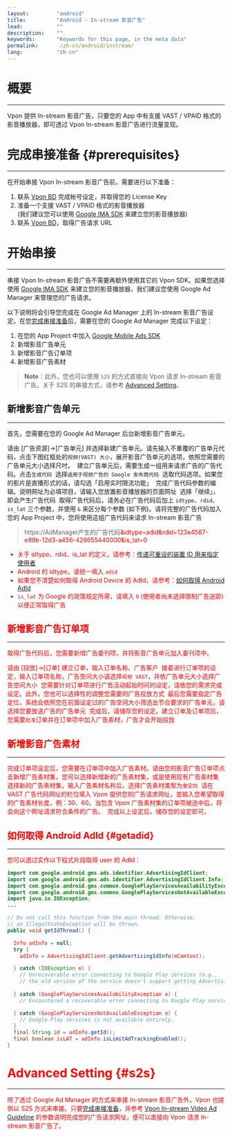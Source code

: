```yaml
---
layout:         "android"
title:          "Android - In-stream 影音广告"
lead:           ""
description:    ""
keywords:       "Keywords for this page, in the meta data"
permalink:       /zh-cn/android/instream/
lang:           "zh-cn"
---
```

# 概要
---
Vpon 提供 In-stream 影音广告，只要您的 App 中有支援 VAST / VPAID 格式的影音播放器，即可透过 Vpon In-stream 影音广告进行流量变现。

# 完成串接准备 {#prerequisites}
---
在开始串接 Vpon In-stream 影音广告前，需要进行以下准备：

1. 联系 [Vpon BD] 完成帐号设定，并取得您的 License Key
2. 准备一个支援 VAST / VPAID 格式的影音播放器 <br> 
   (我们建议您可以使用 [Google IMA SDK] 来建立您的影音播放器)
3. 联系 [Vpon BD]，取得广告请求 URL

# 开始串接
---
串接 Vpon In-stream 影音广告不需要再额外使用其它的 Vpon SDK。如果您选择使用 [Google IMA SDK] 来建立您的影音播放器，我们建议您使用 Google Ad Manager 来管理您的广告请求。

以下说明将会引导您完成在 Google Ad Manager 上的 In-stream 影音广告设定。在您[完成串接准备]后，需要在您的 Google Ad Manager 完成以下设定：

1. 在您的 App Project 中加入 [Google Mobile Ads SDK]
2. 新增影音广告单元
3. 新增影音广告订单项
4. 新增影音广告素材

> **Note**：此外，您也可以使用 `S2S` 的方式直接向 Vpon 请求 In-stream 影音广告。关于 S2S 的串接方式，请参考 [Advanced Setting]。

## 新增影音广告单元
---
首先，您需要在您的 Google Ad Manager 后台新增影音广告单元。

请由 [广告资源]→[广告单元] 并选择新建广告单元。请先输入不重覆的广告单元代码，点击下图红框处的`视频(VAST) 大小`，展开影音广告单元的选项，依照您需要的广告单元大小选择尺吋。
<img src="{{site.imgurl}}/instream_29.png" alt="" class="width-600"/>
建立广告单元后，需要生成一组用来请求广告的广告代码。点击`生成代码`
<img src="{{site.imgurl}}/instream_30.png" alt="" class="width-600"/>
选择`适用于视频广告的 Google 发布商代码`
<img src="{{site.imgurl}}/instream_31.png" alt="" class="width-600"/>
选取代码选项。如果您的影片是直播形式的话，请勾选「启用实时限流功能」
<img src="{{site.imgurl}}/instream_32.png" alt="" class="width-600"/>
完成广告代码参数的编辑。说明网址为必填项目，请输入您放置影音播放器的页面网址
<img src="{{site.imgurl}}/instream_33.png" alt="" class="width-600"/>
选择「继续」，即会产生广告代码
<img src="{{site.imgurl}}/instream_06.png" alt="" class="width-600"/>
取得广告代码后，请务必在广告代码后加上 `idtype`、`rdid`、`is_lat` 三个参数，并使用 `&` 来区分每个参数 (如下例)。请将完整的广告代码加入您的 App Project 中，您将使用这组广告代码来请求 In-stream 影音广告

> https://AdManager产生的广告代码<font color="red">&idtype=adid&rdid=123e4567-e89b-12d3-a456-426655440000&is_lat=0

* 关于 idtype、rdid、is_lat 的定义，请参考：[传递可重设的装置 ID 用来指定使用者]
* Android 的 idtype，请统一填入 `adid`
* 如果您不清楚如何取得 Android Device 的 AdId，请参考：[如何取得 Android AdId]
* `is_lat` 为 Google 的政策规定所需，请填入 `0` (使用者尚未选择限制广告追踪) 以便正常取得广告


## 新增影音广告订单项
---
取得广告代码后，您需要新增广告委刊项，并将影音广告单元加入委刊项中。

请由 [投放]→[订单] 建立订单，输入订单名称、广告客户
<img src="{{site.imgurl}}/instream_35.png" alt="" class="width-600"/>
接着进行订单项的设定，输入订单项名称，广告空间大小请选择`视频 VAST`，并依广告单元大小选择广告空间大小
<img src="{{site.imgurl}}/instream_36.png" alt="" class="width-600"/>
您需要针对订单项进行广告活动起始时间的设定，请依您的需求完成设定。此外，您也可以选择性的调整您需要的广告投放方式
<img src="{{site.imgurl}}/instream_37.png" alt="" class="width-600"/>
最后您需要指定广告定位，系统会依照您在前面设定过的广告空间大小筛选出节合要求的广告单元，请选择您要放送广告的广告单元
<img src="{{site.imgurl}}/instream_38.png" alt="" class="width-600"/>
完成后，请储存您的设定。建立订单及订单项后，您需要`批准`订单并在订单项中加入广告素材，广告才会开始投放
<img src="{{site.imgurl}}/instream_39.png" alt="" class="width-600"/>

## 新增影音广告素材
---
完成订单项设定后，您需要在订单项中加入广告素材。请由您的影音广告订单项点击新增广告素材集，您可以选择新增新的广告素材集，或是使用现有广告素材集
<img src="{{site.imgurl}}/instream_40.png" alt="" class="width-600"/>
选择新的广告素材集，输入广告素材名称后，选择广告素材类型为`重定向`
<img src="{{site.imgurl}}/instream_41.png" alt="" class="width-600"/>
请在 VAST 广告代码网址的栏位填入 Vpon 提供您的广告请求网址，並输入您希望取得的广告素材长度，例：30、60。当包含 Vpon 广告素材集的订单项被选中后，将会向这个网址请求符合条件的广告。
<img src="{{site.imgurl}}/instream_42.png" alt="" class="width-600"/>
完成以上设定后，储存您的设定即可。


## 如何取得 Android AdId {#getadid}
---
您可以透过实作以下程式片段取得 user 的 AdId：

```java
import com.google.android.gms.ads.identifier.AdvertisingIdClient;
import com.google.android.gms.ads.identifier.AdvertisingIdClient.Info;
import com.google.android.gms.common.GooglePlayServicesAvailabilityException;
import com.google.android.gms.common.GooglePlayServicesNotAvailableException;
import java.io.IOException;
...

// Do not call this function from the main thread. Otherwise, 
// an IllegalStateException will be thrown.
public void getIdThread() {

  Info adInfo = null;
  try {
    adInfo = AdvertisingIdClient.getAdvertisingIdInfo(mContext);

  } catch (IOException e) {
    // Unrecoverable error connecting to Google Play services (e.g.,
    // the old version of the service doesn't support getting AdvertisingId).
 
  } catch (GooglePlayServicesAvailabilityException e) {
    // Encountered a recoverable error connecting to Google Play services. 

  } catch (GooglePlayServicesNotAvailableException e) {
    // Google Play services is not available entirely.
  }
  final String id = adInfo.getId();
  final boolean isLAT = adInfo.isLimitAdTrackingEnabled();
}

```

# Advanced Setting {#s2s}
---
除了透过 Google Ad Manager 的方式来串接 In-stream 影音广告外，Vpon 也提供以 S2S 方式来串接。只要[完成串接准备]，并参考 [Vpon In-stream Video Ad Guideline] 的参数说明完成您的广告请求网址，便可以直接向 Vpon 请求 In-stream 影音广告了。



[Vpon BD]: mailto:bd@vpon.com
[Google IMA SDK]: https://developers.google.com/interactive-media-ads/docs/sdks/android/
[Google Mobile Ads SDK]: https://developers.google.com/mobile-ads-sdk/docs/dfp/android/sdk
[完成串接准备]: {{site.baseurl}}/zh-cn/android/instream/#prerequisites
[Advanced Setting]: {{site.baseurl}}/zh-cn/android/instream/#s2s
[Vpon In-stream Video Ad Guideline]: {{site.dnldurl}}/Vpon_In_stream_Video_Ad_Guideline.pdf
[传递可重设的装置 ID 用来指定使用者]: https://support.google.com/admanager/answer/6238701
[如何取得 Android AdId]: {{site.baseurl}}/zh-cn/android/instream/#getadid